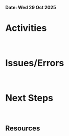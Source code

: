 **Date: Wed 29 Oct 2025**<br>
# Activities
<br>

# Issues/Errors
<br>

# Next Steps
<br>

## Resources
<br>

